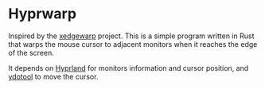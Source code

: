 # Hyprwarp

Inspired by the [xedgewarp](https://github.com/Airblader/xedgewarp) project. 
This is a simple program written in Rust that warps the mouse cursor to adjacent monitors when it reaches the edge of the screen.

It depends on [Hyprland](https://hyprland.org/) for monitors information and cursor position, and [ydotool](https://github.com/ReimuNotMoe/ydotool) to move the cursor.
